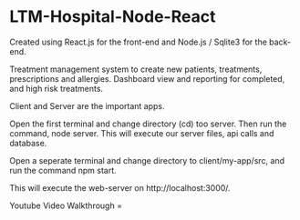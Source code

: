 # LTM-Hospital-Node-React

Created using React.js for the front-end and Node.js / Sqlite3 for the back-end. 

Treatment management system to create new patients, treatments, prescriptions and allergies. Dashboard view and reporting for completed, and high risk treatments. 

Client and Server are the important apps. 

Open the first terminal and change directory (cd) too server. Then run the command, node server. This will execute our server files, api calls and database. 

Open a seperate terminal and change directory to client/my-app/src, and run the command npm start. 

This will execute the web-server on http://localhost:3000/. 

Youtube Video Walkthrough = 
